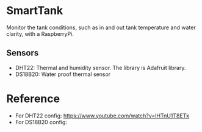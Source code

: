 # SmartTank
Monitor the tank conditions, such as in and out tank temperature and water clarity, with a RaspberryPi.

## Sensors
* DHT22: Thermal and humidity sensor. The library is Adafruit library.
* DS18B20: Water proof thermal sensor

# Reference
* For DHT22 config: https://www.youtube.com/watch?v=IHTnU1T8ETk
* For DS18B20 config: 

